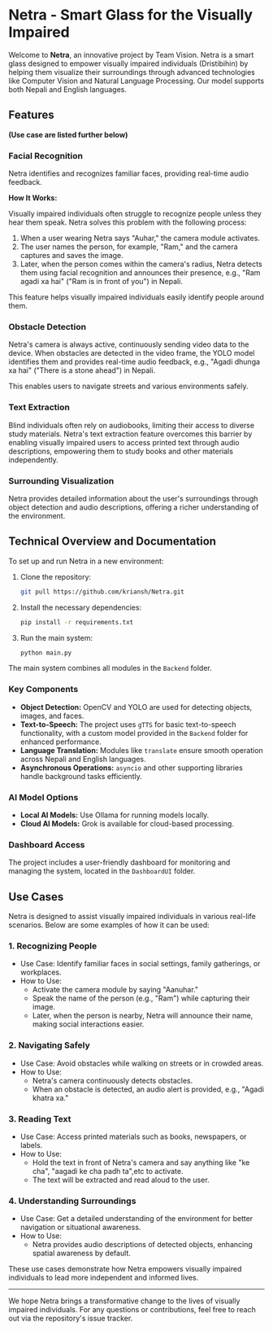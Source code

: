# Netra - Smart Glass for the Visually Impaired

Welcome to **Netra**, an innovative project by Team Vision. Netra is a smart glass designed to empower visually impaired individuals (Dristibihin) by helping them visualize their surroundings through advanced technologies like Computer Vision and Natural Language Processing. Our model supports both Nepali and English languages.

## Features

**(Use case are listed further below)**

### Facial Recognition

Netra identifies and recognizes familiar faces, providing real-time audio feedback.

**How It Works:**

Visually impaired individuals often struggle to recognize people unless they hear them speak. Netra solves this problem with the following process:

1. When a user wearing Netra says "Auhar," the camera module activates.
2. The user names the person, for example, "Ram," and the camera captures and saves the image.
3. Later, when the person comes within the camera's radius, Netra detects them using facial recognition and announces their presence, e.g., "Ram agadi xa hai" ("Ram is in front of you") in Nepali.

This feature helps visually impaired individuals easily identify people around them.

### Obstacle Detection

Netra's camera is always active, continuously sending video data to the device. When obstacles are detected in the video frame, the YOLO model identifies them and provides real-time audio feedback, e.g., "Agadi dhunga xa hai" ("There is a stone ahead") in Nepali.

This enables users to navigate streets and various environments safely.

### Text Extraction

Blind individuals often rely on audiobooks, limiting their access to diverse study materials. Netra's text extraction feature overcomes this barrier by enabling visually impaired users to access printed text through audio descriptions, empowering them to study books and other materials independently.

### Surrounding Visualization

Netra provides detailed information about the user's surroundings through object detection and audio descriptions, offering a richer understanding of the environment.

## Technical Overview and Documentation

To set up and run Netra in a new environment:

1. Clone the repository:

   ```bash
   git pull https://github.com/kriansh/Netra.git
   ```

2. Install the necessary dependencies:

   ```bash
   pip install -r requirements.txt
   ```

3. Run the main system:
   ```bash
   python main.py
   ```

The main system combines all modules in the `Backend` folder.

### Key Components

- **Object Detection:** OpenCV and YOLO are used for detecting objects, images, and faces.
- **Text-to-Speech:** The project uses `gTTS` for basic text-to-speech functionality, with a custom model provided in the `Backend` folder for enhanced performance.
- **Language Translation:** Modules like `translate` ensure smooth operation across Nepali and English languages.
- **Asynchronous Operations:** `asyncio` and other supporting libraries handle background tasks efficiently.

### AI Model Options

- **Local AI Models:** Use Ollama for running models locally.
- **Cloud AI Models:** Grok is available for cloud-based processing.

### Dashboard Access

The project includes a user-friendly dashboard for monitoring and managing the system, located in the `DashboardUI` folder.

## Use Cases

Netra is designed to assist visually impaired individuals in various real-life scenarios. Below are some examples of how it can be used:

### 1. Recognizing People

- Use Case: Identify familiar faces in social settings, family gatherings, or workplaces.
- How to Use:
  - Activate the camera module by saying "Aanuhar."
  - Speak the name of the person (e.g., "Ram") while capturing their image.
  - Later, when the person is nearby, Netra will announce their name, making social interactions easier.

### 2. Navigating Safely

- Use Case: Avoid obstacles while walking on streets or in crowded areas.
- How to Use:
  - Netra's camera continuously detects obstacles.
  - When an obstacle is detected, an audio alert is provided, e.g., "Agadi khatra xa."

### 3. Reading Text

- Use Case: Access printed materials such as books, newspapers, or labels.
- How to Use:
  - Hold the text in front of Netra's camera and say anything like "ke cha", "aagadi ke cha padh ta",etc to activate.
  - The text will be extracted and read aloud to the user.

### 4. Understanding Surroundings

- Use Case: Get a detailed understanding of the environment for better navigation or situational awareness.
- How to Use:
  - Netra provides audio descriptions of detected objects, enhancing spatial awareness by default.

These use cases demonstrate how Netra empowers visually impaired individuals to lead more independent and informed lives.

---

We hope Netra brings a transformative change to the lives of visually impaired individuals. For any questions or contributions, feel free to reach out via the repository's issue tracker.
